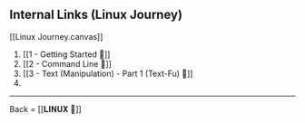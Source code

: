 ## Internal Links (Linux Journey)

[[Linux Journey.canvas]]

1. [[1 - Getting Started 🔗]]
2. [[2 - Command Line 🔗]]
3. [[3 - Text (Manipulation) - Part 1 (Text-Fu) 🔗]]
4. 



-------------------------

Back = [[𝐋𝐈𝐍𝐔𝐗 🔗]]



